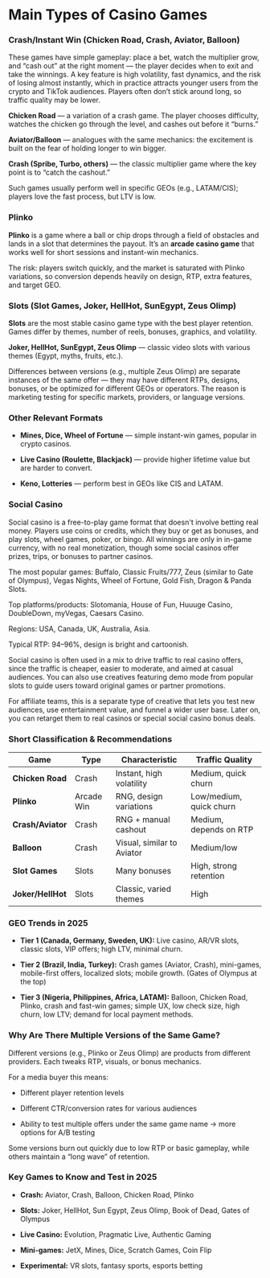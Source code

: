 # Main Types of Casino Games

### Crash/Instant Win (Chicken Road, Crash, Aviator, Balloon)

These games have simple gameplay: place a bet, watch the multiplier grow, and “cash out” at the right moment — the player decides when to exit and take the winnings. A key feature is high volatility, fast dynamics, and the risk of losing almost instantly, which in practice attracts younger users from the crypto and TikTok audiences. Players often don’t stick around long, so traffic quality may be lower.

**Chicken Road** — a variation of a crash game. The player chooses difficulty, watches the chicken go through the level, and cashes out before it “burns.”

**Aviator/Balloon** — analogues with the same mechanics: the excitement is built on the fear of holding longer to win bigger.

**Crash (Spribe, Turbo, others)** — the classic multiplier game where the key point is to “catch the cashout.”

Such games usually perform well in specific GEOs (e.g., LATAM/CIS); players love the fast process, but LTV is low.


### Plinko

**Plinko** is a game where a ball or chip drops through a field of obstacles and lands in a slot that determines the payout. It’s an **arcade casino game** that works well for short sessions and instant-win mechanics.

The risk: players switch quickly, and the market is saturated with Plinko variations, so conversion depends heavily on design, RTP, extra features, and target GEO.

### Slots (Slot Games, Joker, HellHot, SunEgypt, Zeus Olimp)

**Slots** are the most stable casino game type with the best player retention. Games differ by themes, number of reels, bonuses, graphics, and volatility.

**Joker, HellHot, SunEgypt, Zeus Olimp** — classic video slots with various themes (Egypt, myths, fruits, etc.).

Differences between versions (e.g., multiple Zeus Olimp) are separate instances of the same offer — they may have different RTPs, designs, bonuses, or be optimized for different GEOs or operators. The reason is marketing testing for specific markets, providers, or language versions.


### Other Relevant Formats

* **Mines, Dice, Wheel of Fortune** — simple instant-win games, popular in crypto casinos.

* **Live Casino (Roulette, Blackjack)** — provide higher lifetime value but are harder to convert.

* **Keno, Lotteries** — perform best in GEOs like CIS and LATAM.

### Social Casino

Social casino is a free-to-play game format that doesn't involve betting real money. Players use coins or credits, which they buy or get as bonuses, and play slots, wheel games, poker, or bingo. All winnings are only in in-game currency, with no real monetization, though some social casinos offer prizes, trips, or bonuses to partner casinos.

The most popular games: Buffalo, Classic Fruits/777, Zeus (similar to Gate of Olympus), Vegas Nights, Wheel of Fortune, Gold Fish, Dragon & Panda Slots.

Top platforms/products: Slotomania, House of Fun, Huuuge Casino, DoubleDown, myVegas, Caesars Casino.

Regions: USA, Canada, UK, Australia, Asia.

Typical RTP: 94–96%, design is bright and cartoonish.

Social casino is often used in a mix to drive traffic to real casino offers, since the traffic is cheaper, easier to moderate, and aimed at casual audiences. You can also use creatives featuring demo mode from popular slots to guide users toward original games or partner promotions.

For affiliate teams, this is a separate type of creative that lets you test new audiences, use entertainment value, and funnel a wider user base. Later on, you can retarget them to real casinos or special social casino bonus deals.

### Short Classification & Recommendations

| Game | Type | Characteristic | Traffic Quality |
| ----- | ----- | ----- | ----- |
| **Chicken Road** | Crash | Instant, high volatility | Medium, quick churn |
| **Plinko** | Arcade Win | RNG, design variations | Low/medium, quick churn |
| **Crash/Aviator** | Crash | RNG + manual cashout | Medium, depends on RTP |
| **Balloon** | Crash | Visual, similar to Aviator | Medium/low |
| **Slot Games** | Slots | Many bonuses | High, strong retention |
| **Joker/HellHot** | Slots | Classic, varied themes | High |


### GEO Trends in 2025

* **Tier 1 (Canada, Germany, Sweden, UK):** Live casino, AR/VR slots, classic slots, VIP offers; high LTV, minimal churn.

* **Tier 2 (Brazil, India, Turkey):** Crash games (Aviator, Crash), mini-games, mobile-first offers, localized slots; mobile growth. (Gates of Olympus at the top)

* **Tier 3 (Nigeria, Philippines, Africa, LATAM):** Balloon, Chicken Road, Plinko, crash and fast-win games; simple UX, low check size, high churn, low LTV; demand for local payment methods.


### Why Are There Multiple Versions of the Same Game?

Different versions (e.g., Plinko or Zeus Olimp) are products from different providers. Each tweaks RTP, visuals, or bonus mechanics.

For a media buyer this means:

* Different player retention levels

* Different CTR/conversion rates for various audiences

* Ability to test multiple offers under the same game name → more options for A/B testing

Some versions burn out quickly due to low RTP or basic gameplay, while others maintain a “long wave” of retention.

### Key Games to Know and Test in 2025

* **Crash:** Aviator, Crash, Balloon, Chicken Road, Plinko

* **Slots:** Joker, HellHot, Sun Egypt, Zeus Olimp, Book of Dead, Gates of Olympus

* **Live Casino:** Evolution, Pragmatic Live, Authentic Gaming

* **Mini-games:** JetX, Mines, Dice, Scratch Games, Coin Flip

* **Experimental:** VR slots, fantasy sports, esports betting